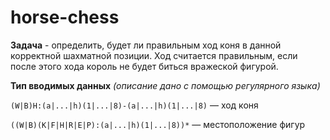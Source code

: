# horse-chess

**Задача** -  определить, будет ли правильным ход коня в данной корректной шахматной позиции.
Ход считается правильным, если после этого хода король не будет биться вражеской фигурой.

**Тип вводимых данных** *(описание дано с помощью регулярного языка)*


`(W|B)H:(a|...|h)(1|...|8)-(a|...|h)(1|...|8)` — ход коня

`((W|B)(K|F|H|R|E|P):(a|...|h)(1|...|8))*` — местоположение фигур
